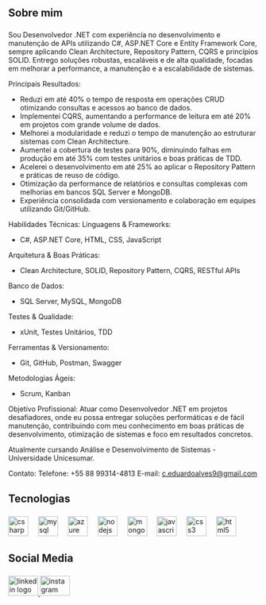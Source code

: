 <h2 align="left">Sobre mim</h2>

###

<p align="left">Sou Desenvolvedor .NET com experiência no desenvolvimento e manutenção de APIs utilizando C#, ASP.NET Core e Entity Framework Core, sempre aplicando Clean Architecture, Repository Pattern, CQRS e princípios SOLID. Entrego soluções robustas, escaláveis e de alta qualidade, focadas em melhorar a performance, a manutenção e a escalabilidade de sistemas.

Principais Resultados:
- Reduzi em até 40% o tempo de resposta em operações CRUD otimizando consultas e acessos ao banco de dados.
- Implementei CQRS, aumentando a performance de leitura em até 20% em projetos com grande volume de dados.
- Melhorei a modularidade e reduzi o tempo de manutenção ao estruturar sistemas com Clean Architecture.
- Aumentei a cobertura de testes para 90%, diminuindo falhas em produção em até 35% com testes unitários e boas práticas de TDD.
- Acelerei o desenvolvimento em até 25% ao aplicar o Repository Pattern e práticas de reuso de código.
- Otimização da performance de relatórios e consultas complexas com melhorias em bancos SQL Server e MongoDB.
- Experiência consolidada com versionamento e colaboração em equipes utilizando Git/GitHub.

Habilidades Técnicas:
Linguagens & Frameworks:
- C#, ASP.NET Core, HTML, CSS, JavaScript

Arquitetura & Boas Práticas:
- Clean Architecture, SOLID, Repository Pattern, CQRS, RESTful APIs

Banco de Dados:
- SQL Server, MySQL, MongoDB

Testes & Qualidade:
- xUnit, Testes Unitários, TDD

Ferramentas & Versionamento:
- Git, GitHub, Postman, Swagger

Metodologias Ágeis:
- Scrum, Kanban

Objetivo Profissional:
Atuar como Desenvolvedor .NET em projetos desafiadores, onde eu possa entregar soluções performáticas e de fácil manutenção, contribuindo com meu conhecimento em boas práticas de desenvolvimento, otimização de sistemas e foco em resultados concretos.

Atualmente cursando Análise e Desenvolvimento de Sistemas - Universidade Unicesumar.

Contato:
Telefone: +55 88 99314-4813
E-mail: c.eduardoalves9@gmail.com

###

<h2 align="left">Tecnologias</h2>

###

<div align="left">
  <img src="https://cdn.jsdelivr.net/gh/devicons/devicon/icons/csharp/csharp-line.svg" height="40" alt="csharp logo"  />
  <img width="12" />
  <img src="https://cdn.jsdelivr.net/gh/devicons/devicon/icons/mysql/mysql-plain-wordmark.svg" height="40" alt="mysql logo"  />
  <img width="12" />
  <img src="https://cdn.jsdelivr.net/gh/devicons/devicon/icons/azure/azure-original-wordmark.svg" height="40" alt="azure logo"  />
  <img width="12" />
  <img src="https://cdn.jsdelivr.net/gh/devicons/devicon/icons/nodejs/nodejs-original.svg" height="40" alt="nodejs logo"  />
  <img width="12" />
  <img src="https://cdn.jsdelivr.net/gh/devicons/devicon/icons/mongodb/mongodb-plain-wordmark.svg" height="40" alt="mongodb logo"  />
  <img width="12" />
  <img src="https://cdn.jsdelivr.net/gh/devicons/devicon/icons/javascript/javascript-original.svg" height="40" alt="javascript logo"  />
  <img width="12" />
  <img src="https://cdn.jsdelivr.net/gh/devicons/devicon/icons/css3/css3-original.svg" height="40" alt="css3 logo"  />
  <img width="12" />
  <img src="https://cdn.jsdelivr.net/gh/devicons/devicon/icons/html5/html5-original.svg" height="40" alt="html5 logo"  />
</div>

###

<h2 align="left">Social Media</h2>

###

<div align="left">
  <a href="https://www.linkedin.com/in/carloseduardo-alves-/" target="_blank">
    <img src="https://raw.githubusercontent.com/maurodesouza/profile-readme-generator/master/src/assets/icons/social/linkedin/default.svg" width="60" height="40" alt="linkedin logo"  />
  </a>
  <a href="https://www.instagram.com/eduardotakeshi._/" target="_blank">
    <img src="https://raw.githubusercontent.com/maurodesouza/profile-readme-generator/master/src/assets/icons/social/instagram/default.svg" width="60" height="40" alt="instagram logo"  />
  </a>
</div>

###
